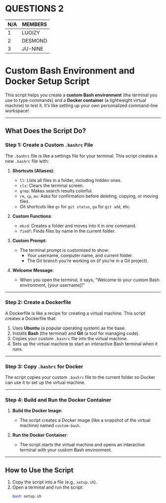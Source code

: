 # QUESTIONS 2


| N/A | MEMBERS |
| --- | --- |
| 1 | LUOIZY |
| 2 | DESMOND |
| 3 | JU-NINE |


# Custom Bash Environment and Docker Setup Script

This script helps you create a **custom Bash environment** (the terminal you use to type commands) and a **Docker container** (a lightweight virtual machine) to test it. It’s like setting up your own personalized command-line workspace!

---

## What Does the Script Do?

### Step 1: Create a Custom `.bashrc` File
The `.bashrc` file is like a settings file for your terminal. This script creates a new `.bashrc` file with:

1. **Shortcuts (Aliases)**:
   - `ll`: Lists all files in a folder, including hidden ones.
   - `cls`: Clears the terminal screen.
   - `grep`: Makes search results colorful.
   - `rm`, `cp`, `mv`: Asks for confirmation before deleting, copying, or moving files.
   - Git shortcuts like `gs` for `git status`, `ga` for `git add`, etc.

2. **Custom Functions**:
   - `mkcd`: Creates a folder and moves into it in one command.
   - `findf`: Finds files by name in the current folder.

3. **Custom Prompt**:
   - The terminal prompt is customized to show:
     - Your username, computer name, and current folder.
     - The Git branch you’re working on (if you’re in a Git project).

4. **Welcome Message**:
   - When you open the terminal, it says, "Welcome to your custom Bash environment, [your username]!"

---

### Step 2: Create a Dockerfile
A Dockerfile is like a recipe for creating a virtual machine. This script creates a Dockerfile that:

1. Uses **Ubuntu** (a popular operating system) as the base.
2. Installs **Bash** (the terminal) and **Git** (a tool for managing code).
3. Copies your custom `.bashrc` file into the virtual machine.
4. Sets up the virtual machine to start an interactive Bash terminal when it runs.

---

### Step 3: Copy `.bashrc` for Docker
The script copies your custom `.bashrc` file to the current folder so Docker can use it to set up the virtual machine.

---

### Step 4: Build and Run the Docker Container
1. **Build the Docker Image**:
   - The script creates a Docker image (like a snapshot of the virtual machine) named `custom-bash`.

2. **Run the Docker Container**:
   - The script starts the virtual machine and opens an interactive terminal with your custom Bash environment.

---

## How to Use the Script
1. Copy the script into a file (e.g., `setup.sh`).
2. Open a terminal and run the script:
   ```bash
   bash setup.sh